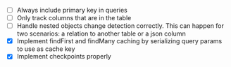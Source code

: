 - [ ] Always include primary key in queries
- [ ] Only track columns that are in the table
- [ ] Handle nested objects change detection correctly. This can happen for two scenarios: a relation to another table or a json column
- [x] Implement findFirst and findMany caching by serializing query params to use as cache key
- [x] Implement checkpoints properly